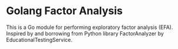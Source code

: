# Golang Factor Analysis

This is a Go module for performing exploratory factor analysis (EFA). Inspired by and borrowing from Python library FactorAnalyzer by EducationalTestingService. 

